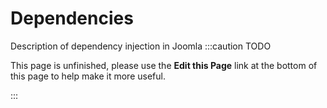 Dependencies
============
Description of dependency injection in Joomla
:::caution TODO

This page is unfinished, please use the **Edit this Page** link at the bottom of this page to help make it more useful.

:::
